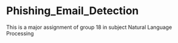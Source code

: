 # Phishing_Email_Detection
 This is a major assignment of group 18 in subject Natural Language Processing
